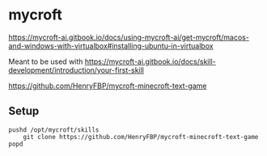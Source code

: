 # mycroft

https://mycroft-ai.gitbook.io/docs/using-mycroft-ai/get-mycroft/macos-and-windows-with-virtualbox#installing-ubuntu-in-virtualbox

Meant to be used with <https://mycroft-ai.gitbook.io/docs/skill-development/introduction/your-first-skill>

<https://github.com/HenryFBP/mycroft-minecroft-text-game>

## Setup

    pushd /opt/mycroft/skills
        git clone https://github.com/HenryFBP/mycroft-minecroft-text-game
    popd